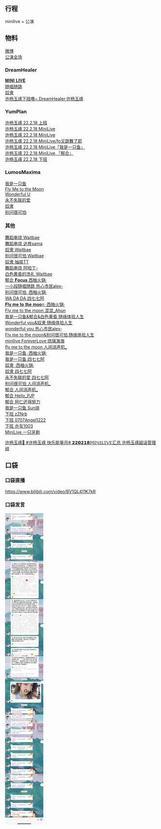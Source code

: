 ## 行程
minilive + 公演

## 物料
[微博](https://weibo.com/5228056212/Lg3XXsOjb)<br>
[公演全场](https://www.bilibili.com/video/BV1MP4y1A7HX)<br>
### DreamHealer
[𝐌𝐈𝐍𝐈 𝐋𝐈𝐕𝐄](https://weibo.com/6375088879/Lg3N6l0Xi)<br>
[随唱随跳](https://weibo.com/6375088879/Lg4dHaJTg)<br>
[奴隶](https://weibo.com/6375088879/Lg5lvzVMT)<br>
[许杨玉琢下班噜~  DreamHealer·许杨玉琢](https://weibo.com/6375088879/Lg5SUABRp)<br>
### YumPlan
[许杨玉琢 22.2.18 上班](https://weibo.com/7335378002/Lg381uc7U)<br>
[许杨玉琢 22.2.18 MiniLive](https://weibo.com/7335378002/Lg3G1g5gu)<br>
[许杨玉琢 22.2.18 MiniLive](https://weibo.com/7335378002/Lg4Dsy9qP)<br>
[许杨玉琢 22.2.18 MiniLive/fo又跳舞了耶](https://weibo.com/7335378002/Lg4jIpdOY)<br>
[许杨玉琢 22.2.18 MiniLive「我是一只鱼」](https://weibo.com/7335378002/Lg4s21cq1)<br>
[许杨玉琢 22.2.18 MiniLive 「郁合」](https://weibo.com/7335378002/Lg4BKhbxw)<br>
[许杨玉琢 22.2.18 下班](https://weibo.com/7335378002/Lg5WW4Z5x)<br>
### LumosMaxima
[我是一只鱼](https://m.weibo.cn/7726863056/4739265743818464)<br>
[Fly Me to the Moon](https://weibo.com/7726863056/LgeSCfHc6)<br>
[Wonderful U](https://weibo.com/7726863056/LgnxvsyTQ)<br>
[永不失联的爱](https://weibo.com/7726863056/LglnwiyMv)<br>
[奴隶](https://m.weibo.cn/7726863056/4739082447750657)<br>
[别问很可怕](https://m.weibo.cn/7726863056/4738898943020935)<br>
### 其他
[舞蹈串烧 Waitbae](https://weibo.com/2335397710/Lg4curfjF)<br>
[舞蹈串烧 达修sama](https://weibo.com/1770810301/Lg4jNoqIF)<br>
[奴隶 Waitbae](https://weibo.com/2335397710/Lg4vJkh3K)<br>
[别问很可怕 Waitbae](https://weibo.com/2335397710/Lg4tp9sNh)<br>
[奴隶 抽屉TT](https://weibo.com/5030929181/Lg4slxkfK)<br>
[舞蹈串烧 阿哈丁-](https://weibo.com/6457972410/Lg4DodSLH)<br>
[白色黄昏的洗礼 Waitbae](https://weibo.com/2335397710/Lg4CTa6LC)<br>
[郁合 𝐅𝐨𝐜𝐮𝐬 西柚火锅·](https://weibo.com/1657088840/Lg4Weza9F)<br>
[一小段随唱随跳 热心市民alex-](https://weibo.com/2971625284/Lg5hl1IYG)<br>
[别问很可怕 ·西柚火锅·](https://weibo.com/1657088840/Lg5gms5Qd)<br>
[WA DA DA 四七七阿](https://weibo.com/5873762247/Lg5lb8mXA)<br>
[𝐅𝐥𝐲 𝐦𝐞 𝐭𝐨 𝐭𝐡𝐞 𝐦𝐨𝐨n ·西柚火锅·](https://weibo.com/1657088840/Lg58h0ctv)<br>
[Fly me to the moon 混混_Ahun](https://weibo.com/7308766362/LgdVvd6bN)<br>
[我是一只鱼&郁合&白色黄昏 随缘体验人生](https://weibo.com/6030882270/Lg5K1Azya)<br>
[Wonderful you&奴隶 随缘体验人生](https://weibo.com/6030882270/Lg5BlsWRT)<br>
[wonderful you 热心市民alex-](https://weibo.com/2971625284/Lg61l5WHW)<br>
[Fly me to the moon&别问很可怕 随缘体验人生](https://weibo.com/6030882270/Lg4y8xAMg)<br>
[minilive ForeverLove·琉璃海海](https://weibo.com/7610635463/Lg6mRfN1r)<br>
[fly me to the moon 人间消声机_](https://weibo.com/6547717547/Lg6uEkbUg)<br>
[我是一只鱼 ·西柚火锅·](https://weibo.com/1657088840/Lg6BNhS1E)<br>
[我是一只鱼 四七七阿](https://weibo.com/5873762247/Lg6vhFo2u)<br>
[奴隶 ·西柚火锅·](https://weibo.com/1657088840/Lg6Lckq1x)<br>
[奴隶 四七七阿](https://weibo.com/5873762247/Lg78QfvdN)<br>
[永不失联的爱 四七七阿](https://weibo.com/5873762247/Lgc7ScdZR)<br>
[别问很可怕 人间消声机_](https://weibo.com/6547717547/LgaUn1bKg)<br>
[郁合 人间消声机_](https://weibo.com/6547717547/Lg6nW2L3V)<br>
[郁合 Hello_PJP](https://weibo.com/2243032800/Lg4joA9MZ)<br>
[郁合 阿仁还得努力](https://weibo.com/3984479942/Lgcu5bNq5)<br>
[我是一只鱼 Sun珧](https://weibo.com/1718044813/Lgd7bs0ni)<br>
[下班 zZNrb](https://weibo.com/5862158121/Lgw98vebz)<br>
[下班 0707Angel1222](https://weibo.com/5059181242/Lg5WpyvTa)<br>
[下班 亦玺1003](https://weibo.com/7410340783/Lg5WhwvXg)<br>
[MiniLive 一只牙刷](https://weibo.com/1856999022/Lg4FRgDWt)<br>

[许杨玉琢🐏 #许杨玉琢 快乐能量月# 𝟮𝟮𝟬𝟮𝟭𝟴𝕄𝕀ℕ𝕀𝕃𝕀𝕍𝔼汇总 许杨玉琢超话管理组](https://weibo.com/7549620903/LgnE8s7D5)<br>
## 口袋
### 口袋直播
https://www.bilibili.com/video/BV1QL411K7kR
### 口袋发言
![口袋发言](./pocket48/imgs/messages1.jpeg)<br>